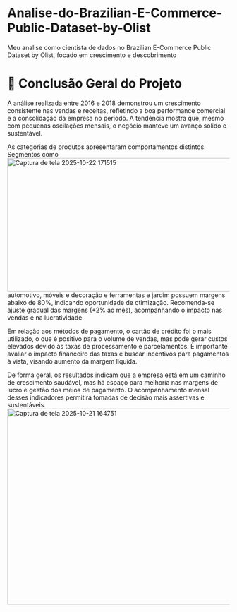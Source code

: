 # Analise-do-Brazilian-E-Commerce-Public-Dataset-by-Olist
Meu analise como cientista de dados no Brazilian E-Commerce Public Dataset by Olist, focado em crescimento e descobrimento 
# 🧠 Conclusão Geral do Projeto

A análise realizada entre 2016 e 2018 demonstrou um crescimento consistente nas vendas e receitas, refletindo a boa performance comercial e a consolidação da empresa no período. A tendência mostra que, mesmo com pequenas oscilações mensais, o negócio manteve um avanço sólido e sustentável.

As categorias de produtos apresentaram comportamentos distintos. Segmentos como <img width="636" height="302" alt="Captura de tela 2025-10-22 171515" src="https://github.com/user-attachments/assets/a0727f7c-820c-4b8e-9451-07497b8a7187" />
automotivo, móveis e decoração e ferramentas e jardim possuem margens abaixo de 80%, indicando oportunidade de otimização. Recomenda-se ajuste gradual das margens (+2% ao mês), acompanhando o impacto nas vendas e na lucratividade.

Em relação aos métodos de pagamento, o cartão de crédito foi o mais utilizado, o que é positivo para o volume de vendas, mas pode gerar custos elevados devido às taxas de processamento e parcelamentos. É importante avaliar o impacto financeiro das taxas e buscar incentivos para pagamentos à vista, visando aumento da margem líquida.

De forma geral, os resultados indicam que a empresa está em um caminho de crescimento saudável, mas há espaço para melhoria nas margens de lucro e gestão dos meios de pagamento. O acompanhamento mensal desses indicadores permitirá tomadas de decisão mais assertivas e sustentáveis.<img width="891" height="444" alt="Captura de tela 2025-10-21 164751" src="https://github.com/user-attachments/assets/b58d9f7c-2b84-411f-a9e2-5b8febe4ef1c" />
